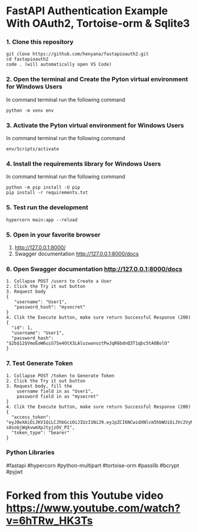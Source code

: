 # FastAPI Authentication Example With OAuth2, Tortoise-orm & Sqlite3
### 1. Clone this repository 
``` sell
git clone https://github.com/henyana/fastapioauth2.git 
cd fastapioauth2
code . (will automatically open VS Code)
```

### 2. Open the terminal and Create the Pyton virtual environment for Windows Users
In command terminal run the following command
```shell
python -m venv env
```

### 3. Activate the Pyton virtual environment for Windows Users
In command terminal run the following command
```shell
env/Scripts/activate
```
### 4. Install the requirements library for Windows Users
In command terminal run the following command
```shell
python -m pip install -U pip
pip install -r requirements.txt
```

### 5. Test run the development
```shell 
hypercorn main:app --reload
```
### 5. Open in your favorite browser 
1. http://127.0.0.1:8000/
2. Swagger documentation http://127.0.0.1:8000/docs
### 6. Open Swagger documentation http://127.0.0.1:8000/docs
```
1. Collapse POST /users to Create a User
2. Click the Try it out button
3. Request body
{
   "username": "User1",
   "password_hash": "mysecret"
}
4. Clik the Execute button, make sure return Successful Response (200)
{
  "id": 1,
  "username": "User1",
  "password_hash": "$2b$12$VmoEoW6uiG75e4OtX3LAluzwanoztPwJqR6bdnQ3T1qbc5tAOBolO"
}
```

### 7. Test Generate Token
```
1. Collapse POST /token to Generate Token
2. Click the Try it out button
3. Request body, fill the 
    username field in as "User1",
    password field in as "mysecret"
}
4. Clik the Execute button, make sure return Successful Response (200)
{
  "access_token": "eyJ0eXAiOiJKV1QiLCJhbGciOiJIUzI1NiJ9.eyJpZCI6NCwidXNlcm5hbWUiOiJVc2VyMSIsInBhc3N3b3JkX2hhc2giOiIkMmIkMTIkVm1vRW9XNnVpRzc1ZTRPdFgzTEFsdXp3YW5venRQd0pxUjZiZG5RM1QxcWJjNXRBT0JvbE8ifQ.t0Ii_txABTHjP0ZyrD-s8sobjWqkvwmXpJtyjzOV_PI",
  "token_type": "bearer"
}
```
### Python Libraries
#fastapi
#hypercorn
#python-multipart
#tortoise-orm
#passlib
#bcrypt
#pyjwt

# Forked from this Youtube video https://www.youtube.com/watch?v=6hTRw_HK3Ts